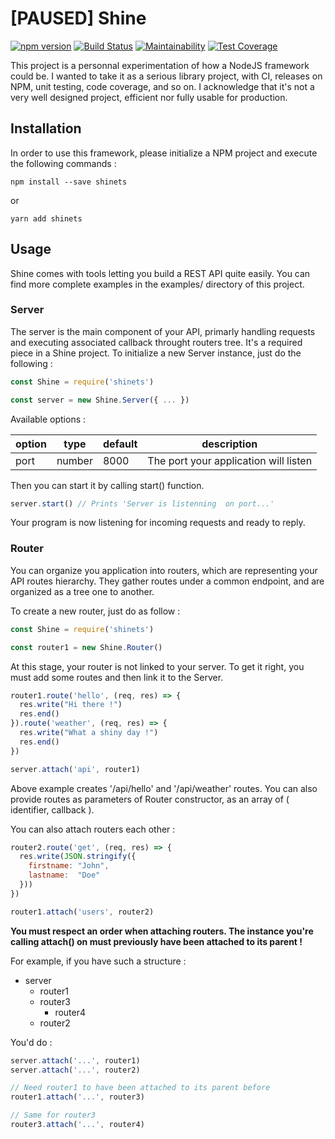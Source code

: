# [PAUSED] Shine

[![npm version](https://badge.fury.io/js/shinets.svg)](https://badge.fury.io/js/shinets)
[![Build Status](https://travis-ci.org/ahasc/Shine.svg?branch=master)](https://travis-ci.org/ahasc/Shine)
[![Maintainability](https://api.codeclimate.com/v1/badges/d4533246f492fcd57251/maintainability)](https://codeclimate.com/github/ahasc/Shine/maintainability)
[![Test Coverage](https://api.codeclimate.com/v1/badges/d4533246f492fcd57251/test_coverage)](https://codeclimate.com/github/ahasc/Shine/test_coverage)

This project is a personnal experimentation of how a NodeJS framework could be. I wanted to take it as a serious library project, with CI, releases on NPM, unit testing, code coverage, and so on. I acknowledge that it's not a very well designed project, efficient nor fully usable for production.


## Installation

In order to use this framework, please initialize a NPM project and execute the following commands :

```shell
npm install --save shinets
```

or

```shell
yarn add shinets
```


## Usage

Shine comes with tools letting you build a REST API quite easily. You can find more complete examples in the examples/ directory of this project.


### Server

The server is the main component of your API, primarly handling requests and executing associated callback throught routers tree. It's a required piece in a Shine project. To initialize a new Server instance, just do the following :

```javascript
const Shine = require('shinets')

const server = new Shine.Server({ ... })
```

Available options :

| option    |   type    |   default   |   description                           | 
| --------- | --------- | ----------- | --------------------------------------- |
| port      | number    | 8000        | The port your application will listen   | 

Then you can start it by calling start() function.

```javascript
server.start() // Prints 'Server is listenning  on port...'
```

Your program is now listening for incoming requests and ready to reply.


### Router

You can organize you application into routers, which are representing your API routes hierarchy. They gather routes under a common endpoint, and are organized as a tree one to another.

To create a new router, just do as follow :

```javascript
const Shine = require('shinets')

const router1 = new Shine.Router()
```

At this stage, your router is not linked to your server. To get it right, you must add some routes and then link it to the Server.

```javascript
router1.route('hello', (req, res) => {
  res.write("Hi there !")
  res.end()
}).route('weather', (req, res) => {
  res.write("What a shiny day !")
  res.end()
})

server.attach('api', router1)
```

Above example creates '/api/hello' and '/api/weather' routes. You can also provide routes as parameters of Router constructor, as an array of ( identifier, callback ). 

You can also attach routers each other :

```javascript
router2.route('get', (req, res) => {
  res.write(JSON.stringify({
    firstname: "John",
    lastname:  "Doe"
  }))
})

router1.attach('users', router2)
```

**You must respect an order when attaching routers. The instance you're calling attach() on must previously have been attached to its parent !**

For example, if you have such a structure :

- server
  -  router1
    - router3
      - router4
  - router2

You'd do :

```javascript
server.attach('...', router1)
server.attach('...', router2)

// Need router1 to have been attached to its parent before
router1.attach('...', router3)

// Same for router3
router3.attach('...', router4)
```
